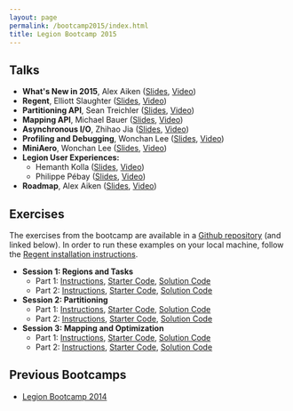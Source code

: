 ```yaml
---
layout: page
permalink: /bootcamp2015/index.html
title: Legion Bootcamp 2015
---
```


## Talks

  * **What's New in 2015**, Alex Aiken ([Slides](/pdfs/bootcamp2015/01_overview.pdf), [Video](https://www.youtube.com/watch?v=ASnqaaXrXzY))
  * **Regent**, Elliott Slaughter ([Slides](/pdfs/bootcamp2015/02_regent.pdf), [Video](https://www.youtube.com/watch?v=Q2CHD9N_Gyw))
  * **Partitioning API**, Sean Treichler ([Slides](/pdfs/bootcamp2015/03_partitioning.pdf), [Video](https://www.youtube.com/watch?v=tEEAWHSJKsc))
  * **Mapping API**, Michael Bauer ([Slides](/pdfs/bootcamp2015/04_mapping.pdf), [Video](https://www.youtube.com/watch?v=t6Cv6K1ZO-w))
  * **Asynchronous I/O**, Zhihao Jia ([Slides](/pdfs/bootcamp2015/05_io.pdf), [Video](https://www.youtube.com/watch?v=X6T3D0wDol4))
  * **Profiling and Debugging**, Wonchan Lee ([Slides](/pdfs/bootcamp2015/06_profiling_debugging.pdf), [Video](https://www.youtube.com/watch?v=8RVhRjhyvI4))
  * **MiniAero**, Wonchan Lee ([Slides](/pdfs/bootcamp2015/07_miniaero.pdf), [Video](https://www.youtube.com/watch?v=LZWM9Sek3D4))
  * **Legion User Experiences:**
      * Hemanth Kolla ([Slides](/pdfs/bootcamp2015/08c_hemanth_kolla.pdf), [Video](https://www.youtube.com/watch?v=Pbqu1Ov96Hs&t=22m58s))
      * Philippe P&eacute;bay ([Slides](/pdfs/bootcamp2015/08d_philippe_pebay.pdf), [Video](https://www.youtube.com/watch?v=Pbqu1Ov96Hs&t=40m34s))
  * **Roadmap**, Alex Aiken ([Slides](/pdfs/bootcamp2015/09_roadmap.pdf), [Video](https://www.youtube.com/watch?v=lzM2HusPz9k))

## Exercises

The exercises from the bootcamp are available in a [Github repository](https://github.com/StanfordLegion/bootcamp-2015) (and linked below). In order to run these examples on your local machine, follow the [Regent installation instructions](https://github.com/StanfordLegion/legion/tree/master/language).

  * **Session 1: Regions and Tasks**
      * Part 1: [Instructions](https://github.com/StanfordLegion/bootcamp-2015/blob/master/regent/exercises/session1/part1/instructions.md), [Starter Code](https://github.com/StanfordLegion/bootcamp-2015/blob/master/regent/exercises/session1/part1/circuit.rg), [Solution Code](https://github.com/StanfordLegion/bootcamp-2015/blob/master/regent/exercises/session1/part1/circuit_sol.rg)
      * Part 2: [Instructions](https://github.com/StanfordLegion/bootcamp-2015/blob/master/regent/exercises/session1/part2/instructions.md), [Starter Code](https://github.com/StanfordLegion/bootcamp-2015/blob/master/regent/exercises/session1/part2/circuit.rg), [Solution Code](https://github.com/StanfordLegion/bootcamp-2015/blob/master/regent/exercises/session1/part2/circuit_sol.rg)
  * **Session 2: Partitioning**
      * Part 1: [Instructions](https://github.com/StanfordLegion/bootcamp-2015/blob/master/regent/exercises/session2/part1/instructions.md), [Starter Code](https://github.com/StanfordLegion/bootcamp-2015/blob/master/regent/exercises/session2/part1/circuit.rg), [Solution Code](https://github.com/StanfordLegion/bootcamp-2015/blob/master/regent/exercises/session2/part1/circuit_sol.rg)
      * Part 2: [Instructions](https://github.com/StanfordLegion/bootcamp-2015/blob/master/regent/exercises/session2/part2/instructions.md), [Starter Code](https://github.com/StanfordLegion/bootcamp-2015/blob/master/regent/exercises/session2/part2/circuit.rg), [Solution Code](https://github.com/StanfordLegion/bootcamp-2015/blob/master/regent/exercises/session2/part2/circuit_sol.rg)
  * **Session 3: Mapping and Optimization**
      * Part 1: [Instructions](https://github.com/StanfordLegion/bootcamp-2015/blob/master/regent/exercises/session3/part1/instructions.md), [Starter Code](https://github.com/StanfordLegion/bootcamp-2015/blob/master/regent/exercises/session3/part1/circuit.rg), [Solution Code](https://github.com/StanfordLegion/bootcamp-2015/blob/master/regent/exercises/session3/part1/circuit_sol.rg)
      * Part 2: [Instructions](https://github.com/StanfordLegion/bootcamp-2015/blob/master/regent/exercises/session3/part2/instructions.md), [Starter Code](https://github.com/StanfordLegion/bootcamp-2015/blob/master/regent/exercises/session3/part2/circuit.rg), [Solution Code](https://github.com/StanfordLegion/bootcamp-2015/blob/master/regent/exercises/session3/part2/circuit_sol.rg)

## Previous Bootcamps

  * [Legion Bootcamp 2014](/bootcamp2014/)
